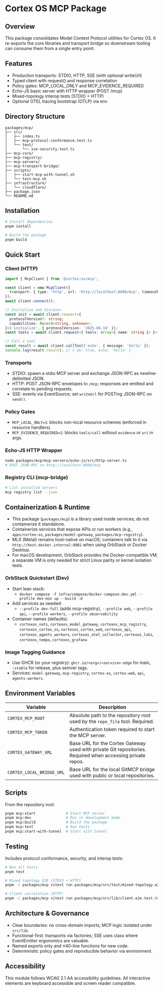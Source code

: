 <!--
This README.md file follows WCAG 2.1 AA accessibility guidelines:
- Clear document structure with semantic headings
- Descriptive link text
- Alternative text for images
- High contrast content organization
-->

# Cortex OS MCP Package

## Overview

This package consolidates Model Context Protocol utilities for Cortex OS. It re-exports the core libraries and transport bridge so downstream tooling can consume them from a single entry point.

## Features

- Production transports: STDIO, HTTP, SSE (with optional writeUrl)
- Typed client with request<TResult>() and response correlation
- Policy gates: MCP_LOCAL_ONLY and MCP_EVIDENCE_REQUIRED
- Echo-JS basic server with HTTP wrapper (POST /mcp)
- Mixed-topology interop tests (STDIO + HTTP)
- Optional OTEL tracing bootstrap (OTLP) via env

## Directory Structure

```text
packages/mcp/
├── src/
│   ├── index.ts
│   ├── mcp-protocol-conformance.test.ts
│   └── test/
│       └── sse-security.test.ts
├── mcp-core/
├── mcp-registry/
├── mcp-servers/
├── mcp-transport-bridge/
├── scripts/
│   ├── start-mcp-with-tunnel.sh
│   └── test-mcp.sh
├── infrastructure/
│   └── cloudflare/
├── package.json
└── README.md
```

## Installation

```bash
# Install dependencies
pnpm install

# Build the package
pnpm build
```

## Quick Start

### Client (HTTP)

```ts
import { McpClient } from '@cortex-os/mcp';

const client = new McpClient({
  transport: { type: 'http', url: 'http://localhost:8080/mcp', timeoutMs: 10000 },
});
await client.connect();

// Initialize and discover
const init = await client.request<{
  protocolVersion?: string;
  capabilities: Record<string, unknown>;
}>('initialize', { protocolVersion: '2025-06-18' });
const tools = await client.request<{ tools: Array<{ name: string }> }>('tools/list');

// Call a tool
const result = await client.callTool('echo', { message: 'hello' });
console.log(result.result); // { ok: true, echo: 'hello' }
```

### Transports

- STDIO: spawn a stdio MCP server and exchange JSON-RPC as newline-delimited JSON.
- HTTP: POST JSON-RPC envelopes to `/mcp`; responses are emitted and correlate to pending requests.
- SSE: events via EventSource; set `writeUrl` for POSTing JSON-RPC on `send()`.

### Policy Gates

- `MCP_LOCAL_ONLY=1`: blocks non-local resource schemes (enforced in resource handlers).
- `MCP_EVIDENCE_REQUIRED=1`: blocks `tools/call` without `evidence` or `uri` in args.

### Echo-JS HTTP Wrapper

```bash
node packages/mcp/mcp-servers/echo-js/src/http-server.ts
# POST JSON-RPC to http://localhost:8080/mcp
```

### Registry CLI (mcp-bridge)

```bash
# List installed servers
mcp registry list --json
```

## Containerization & Runtime

- This package (`packages/mcp`) is a library used inside services; do not containerize it standalone.
- Containerize services that expose APIs or run workers (e.g., `apps/cortex-os`, `packages/model-gateway`, `packages/mcp-registry`).
- MLX (Metal) remains host-native on macOS; containers talk to it via `http://host.docker.internal:8081` when using OrbStack or Docker Desktop.
- For macOS development, OrbStack provides the Docker-compatible VM; a separate VM is only needed for strict Linux parity or kernel isolation tests.

### OrbStack Quickstart (Dev)

- Start lean stack:
  - `docker compose -f infra/compose/docker-compose.dev.yml --profile dev-min up --build -d`
- Add services as needed:
  - `--profile dev-full` (adds mcp-registry), `--profile web`, `--profile api`, `--profile workers`, `--profile observability`
- Container names (defaults):
  - `cortexos_nats`, `cortexos_model_gateway`, `cortexos_mcp_registry`, `cortexos_cortex_os`, `cortexos_cortex_web`, `cortexos_api`, `cortexos_agents_workers`, `cortexos_otel_collector`, `cortexos_loki`, `cortexos_tempo`, `cortexos_grafana`

### Image Tagging Guidance

- Use GHCR (or your registry): `ghcr.io/<org>/<service>:edge` for main, `:stable` for release, plus semver tags.
- Services: `model-gateway`, `mcp-registry`, `cortex-os`, `cortex-web`, `api`, `agents-workers`.

## Environment Variables

| Variable                  | Description                                                                                                |
| ------------------------- | ---------------------------------------------------------------------------------------------------------- |
| `CORTEX_MCP_ROOT`         | Absolute path to the repository root used by the `repo_file` tool. Required.                               |
| `CORTEX_MCP_TOKEN`        | Authentication token required to start the MCP server.                                                     |
| `CORTEX_GATEWAY_URL`      | Base URL for the Cortex Gateway used with private Git repositories. Required when accessing private repos. |
| `CORTEX_LOCAL_BRIDGE_URL` | Base URL for the local GitMCP bridge used with public or local repositories.                               |

## Scripts

From the repository root:

```bash
pnpm mcp:start              # Start MCP server
pnpm mcp:dev                # Run in development mode
pnpm mcp:build              # Build the package
pnpm mcp:test               # Run tests
pnpm mcp:start-with-tunnel  # Start with tunnel
```

## Testing

Includes protocol conformance, security, and interop tests:

```bash
# Run all tests
pnpm test

# Mixed topology E2E (STDIO + HTTP)
pnpm -C packages/mcp vitest run packages/mcp/src/test/mixed-topology.e2e.test.ts

# Client correlation (HTTP)
pnpm -C packages/mcp vitest run packages/mcp/src/lib/client.e2e.test.ts
```

## Architecture & Governance

- Clear boundaries: no cross-domain imports; MCP logic isolated under `src/lib`.
- Functional-first: transports via factories; SSE uses class where EventEmitter ergonomics are valuable.
- Named exports only and ≤40-line functions for new code.
- Deterministic policy gates and reproducible behavior via environment.

## Accessibility

This module follows WCAG 2.1 AA accessibility guidelines. All interactive elements are keyboard accessible and screen reader compatible.

